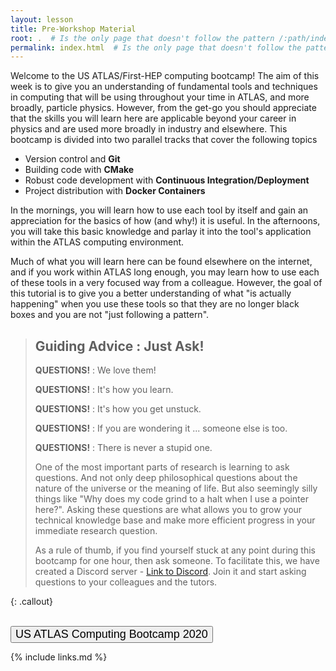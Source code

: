 ```yaml
---
layout: lesson
title: Pre-Workshop Material
root: .  # Is the only page that doesn't follow the pattern /:path/index.html
permalink: index.html  # Is the only page that doesn't follow the pattern /:path/index.html
---
```

Welcome to the US ATLAS/First-HEP computing bootcamp! The aim of this week is to give you
an understanding of fundamental tools and techniques in computing that will be using throughout
your time in ATLAS, and more broadly, particle physics.  However, from the get-go you should appreciate
that the skills you will learn here are applicable beyond your career in physics and are used
more broadly in industry and elsewhere. This bootcamp is divided into two parallel tracks that cover the following topics
- Version control and **Git**
- Building code with **CMake**
- Robust code development with **Continuous Integration/Deployment**
- Project distribution with **Docker Containers**

In the mornings, you will learn how to use each tool by itself and gain an appreciation for the basics of
how (and why!) it is useful.  In the afternoons, you will take this basic knowledge and parlay it into
the tool's application within the ATLAS computing environment.

Much of what you will learn here can be found elsewhere on the internet, and if you work within ATLAS
long enough, you may learn how to use each of these tools in a very focused way from a colleague.
However, the goal of this tutorial is to give you a better understanding of what "is actually happening" when you
use these tools so that they are no longer black boxes and you are not "just following a pattern".


> ## Guiding Advice : Just Ask!
>
> **QUESTIONS!** : We love them!
>
> **QUESTIONS!** : It's how you learn.
>
> **QUESTIONS!** : It's how you get unstuck.
>
> **QUESTIONS!** : If you are wondering it ... someone else is too.
>
> **QUESTIONS!** : There is never a stupid one.
>
> One of the most important parts of research is learning to ask questions.  And not only deep philosophical questions about
> the nature of the universe or the meaning of life.  But also seemingly silly things like "Why does my code grind to a halt
> when I use a pointer here?".  Asking these questions are what allows you to grow your technical knowledge base and make
> more efficient progress in your immediate research question.
>
> As a rule of thumb, if you find yourself stuck at any point during this bootcamp for one hour, then ask someone. To
> facilitate this, we have created a Discord server - [Link to Discord](https://discord.gg/wQqm2qV).
> Join it and start asking questions to your colleagues and the tutors.
>
{: .callout}

<br>
<div class="text-center">
  <a href="https://matthewfeickert.github.io/usatlas-computing-bootcamp-2020/">
    <button type="button" class="btn btn-info" style="font-size:large;text-align:center">US ATLAS Computing Bootcamp 2020</button>
  </a>
</div>

{% include links.md %}





